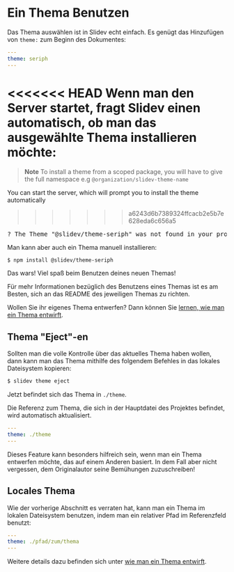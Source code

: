 # Ein Thema Benutzen

Das Thema auswählen ist in Slidev echt einfach. Es genügt das Hinzufügen von `theme:` zum Beginn des Dokumentes:

```yaml
---
theme: seriph
---
```

<<<<<<< HEAD
Wenn man den Server startet, fragt Slidev einen automatisch, ob man das ausgewählte Thema installieren möchte:
=======
> **Note**
> To install a theme from a scoped package, you will have to give the full namespace e.g `@organization/slidev-theme-name`

You can start the server, which will prompt you to install the theme automatically
>>>>>>> a6243d6b7389324ffcacb2e5b7e628eda6c656a5

<div class="language-md">
<pre>
<span class="token keyword">?</span> The Theme <span class="token string">"@slidev/theme-seriph"</span> was not found in your project, do you want to install it now? › (Y/n)
</pre>
</div>

Man kann aber auch ein Thema manuell installieren:

```bash
$ npm install @slidev/theme-seriph
```

Das wars! Viel spaß beim Benutzen deines neuen Themas!

Für mehr Informationen bezüglich des Benutzens eines Themas ist es am Besten, sich an das README des jeweiligen Themas zu richten.

Wollen Sie ihr eigenes Thema entwerfen? Dann können Sie [lernen, wie man ein Thema entwirft](/themes/write-a-theme).

## Thema "Eject"-en

Sollten man die volle Kontrolle über das aktuelles Thema haben wollen, dann kann man das Thema mithilfe des folgendem Befehles in das lokales Dateisystem kopieren:

```bash
$ slidev theme eject
```

Jetzt befindet sich das Thema in `./theme`.

Die Referenz zum Thema, die sich in der Hauptdatei des Projektes befindet, wird automatisch aktualisiert.

```yaml
---
theme: ./theme
---
```

Dieses Feature kann besonders hilfreich sein, wenn man ein Thema entwerfen möchte, das auf einem Anderen basiert. In dem Fall aber nicht vergessen, dem Originalautor seine Bemühungen zuzuschreiben!

## Locales Thema

Wie der vorherige Abschnitt es verraten hat, kann man ein Thema im lokalen Dateisystem benutzen, indem man ein relativer Pfad im Referenzfeld benutzt:

```yaml
---
theme: ./pfad/zum/thema
---
```

Weitere details dazu befinden sich unter [wie man ein Thema entwirft](/themes/write-a-theme).
